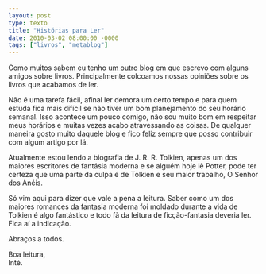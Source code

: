 ```yaml
---
layout: post
type: texto
title: "Histórias para Ler"
date: 2010-03-02 08:00:00 -0000
tags: ["livros", "metablog"]
--- 
```

Como muitos sabem eu tenho <a href="https://historiasparaler.blogspot.com/">um outro blog</a> em que escrevo com alguns amigos sobre livros. Principalmente colcoamos nossas opiniões sobre os livros que acabamos de ler.

Não é uma tarefa fácil, afinal ler demora um certo tempo e para quem estuda fica mais difícil se não tiver um bom planejamento do seu horário semanal. Isso acontece um pouco comigo, não sou muito bom em respeitar meus horários e muitas vezes acabo atravessando as coisas. De qualquer maneira gosto muito daquele blog e fico feliz sempre que posso contribuir com algum artigo por lá.

Atualmente estou lendo a biografia de J. R. R. Tolkien, apenas um dos maiores escritores de fantásia moderna e se alguém hoje lê Potter, pode ter certeza que uma parte da culpa é de Tolkien e seu maior trabalho, O Senhor dos Anéis.

Só vim aqui para dizer que vale a pena a leitura. Saber como um dos maiores romances da fantasia moderna foi moldado durante a vida de Tolkien é algo fantástico e todo fã da leitura de ficção-fantasia deveria ler.
Fica aí a indicação.

Abraços a todos.

Boa leitura,  
Inté.
